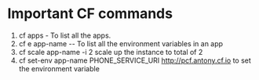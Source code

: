 # Important CF commands 
1. cf apps - To list all the apps.  
2. cf e app-name -- To list all the environment variables in an app
3. cf scale app-name -i 2 scale up the instance to total of 2
4. cf set-env app-name PHONE_SERVICE_URI http://pcf.antony.cf.io to set the environment variable
